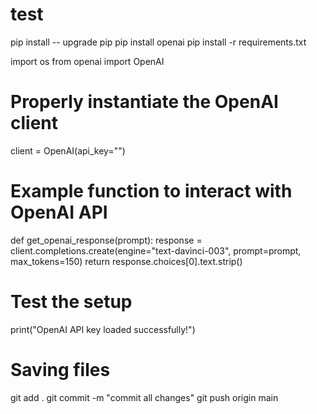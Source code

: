 # test
pip install -- upgrade pip
pip install openai
pip install -r requirements.txt

import os
from openai import OpenAI

# Properly instantiate the OpenAI client
client = OpenAI(api_key="")


# Example function to interact with OpenAI API
def get_openai_response(prompt):
    response = client.completions.create(engine="text-davinci-003",
    prompt=prompt,
    max_tokens=150)
    return response.choices[0].text.strip()

# Test the setup
print("OpenAI API key loaded successfully!")

# Saving files 
git add .
git commit -m "commit all changes"
git push origin main
